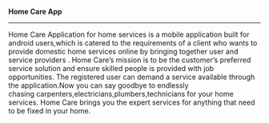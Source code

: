 **Home Care App**
***

Home Care Application for home services is a mobile application built for android users,which is catered to the requirements of a client who wants to provide domestic home services online by bringing together user and service providers . Home Care’s mission is to be the customer’s preferred service solution and ensure skilled people is provided with job opportunities. The registered user can demand a service available through the application.Now you can say goodbye to endlessly chasing carpenters,electricians,plumbers,technicians for your home services. Home Care brings you the expert services for anything that need to be fixed in your home.
